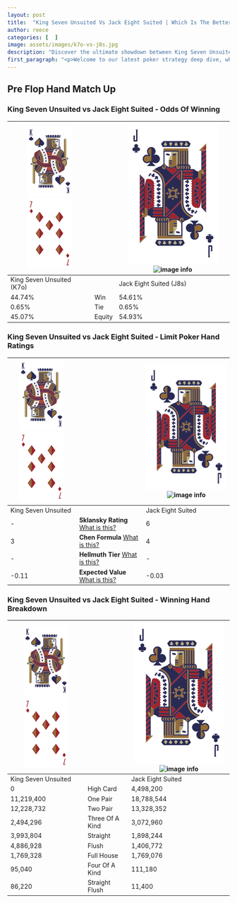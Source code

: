 ```yaml
---
layout: post
title:  "King Seven Unsuited Vs Jack Eight Suited | Which Is The Better Hand In Poker? A Complete Guide"
author: reece
categories: [  ]
image: assets/images/k7o-vs-j8s.jpg
description: "Discover the ultimate showdown between King Seven Unsuited and Jack Eight Suited in poker! Uncover the odds, strategies, and scenarios where one hand triumphs over the other. Get ready to up your poker game with this thrilling analysis."
first_paragraph: "<p>Welcome to our latest poker strategy deep dive, where we're pitting two distinct hands against each other in a high-stakes showdown: King Seven Unsuited vs Jack Eight Suited.</p><p>In the dynamic world of poker, every decision counts, and knowing which hand holds the upper hand is key to your success at the table.</p><p>In this article, we'll dissect these two hands, explore the scenarios where one dominates the other, and equip you with the knowledge to make strategic choices that can tip the odds in your favor.</p><p>Get ready to unravel the intriguing dynamics of these poker hands and elevate your game to new heights.</p>"
---
```




[comment]: # (sp0)

## Pre Flop Hand Match Up

<div class="table hand-ratings" markdown="1"> 



### King Seven Unsuited vs Jack Eight Suited - Odds Of Winning


    
| ![image info](assets/images/hand1/K.png) ![image info](assets/images/hand1/7o.png) |  | ![image info](assets/images/hand2/J.png) ![image info](assets/images/hand2/8s.png) |
| -------- | -------- | -------- |
| King Seven Unsuited (K7o) |  | Jack Eight Suited (J8s) |
| 44.74% | Win | 54.61% |
| 0.65% | Tie | 0.65% |
| 45.07% | Equity | 54.93% |




[comment]: # (sp1)



### King Seven Unsuited vs Jack Eight Suited - Limit Poker Hand Ratings


    
| ![image info](assets/images/hand1/K.png) ![image info](assets/images/hand1/7o.png) |  | ![image info](assets/images/hand2/J.png) ![image info](assets/images/hand2/8s.png) |
| -------- | -------- | -------- |
| King Seven Unsuited |  | Jack Eight Suited |
| - | **Sklansky Rating** [What is this?](/sklansky-rating-explained) | 6 |
| 3 | **Chen Formula** [What is this?](/chen-formula-explained) | 4 |
| - | **Hellmuth Tier** [What is this?](/Hellmuth-tier-explained) | - |
| -0.11 | **Expected Value** [What is this?](/expected-value-explained) | -0.03 |




[comment]: # (sp2)



### King Seven Unsuited vs Jack Eight Suited - Winning Hand Breakdown


    
| ![image info](assets/images/hand1/K.png) ![image info](assets/images/hand1/7o.png) |  | ![image info](assets/images/hand2/J.png) ![image info](assets/images/hand2/8s.png) |
| -------- | -------- | -------- |
| King Seven Unsuited |  | Jack Eight Suited |
| 0 | High Card | 4,498,200 |
| 11,219,400 | One Pair | 18,788,544 |
| 12,228,732 | Two Pair | 13,328,352 |
| 2,494,296 | Three Of A Kind | 3,072,960 |
| 3,993,804 | Straight | 1,898,244 |
| 4,886,928 | Flush | 1,406,772 |
| 1,769,328 | Full House | 1,769,076 |
| 95,040 | Four Of A Kind | 111,180 |
| 86,220 | Straight Flush | 11,400 |




[comment]: # (sp3)



</div>

[comment]: # (sp4)



[comment]: # (sp5)

